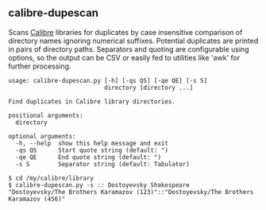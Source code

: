 ## calibre-dupescan

Scans [Calibre](https://calibre-ebook.com) libraries for duplicates by case
insensitive comparison of directory names ignoring numerical suffixes. Potential
duplicates are printed in pairs of directory paths. Separators and quoting are
configurable using options, so the output can be CSV or easily fed to utilities
like 'awk' for further processing.

```
usage: calibre-dupescan.py [-h] [-qs QS] [-qe QE] [-s S]
                           directory [directory ...]

Find duplicates in Calibre library directories.

positional arguments:
  directory

optional arguments:
  -h, --help  show this help message and exit
  -qs QS      Start quote string (default: ")
  -qe QE      End quote string (default: ")
  -s S        Separator string (default: Tabulator)

$ cd /my/calibre/library
$ calibre-dupescan.py -s :: Dostoyevsky Shakespeare
"Dostoyevsky/The Brothers Karamazov (123)"::"Dostoyevsky/The Brothers Karamazov (456)"
```
